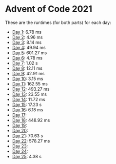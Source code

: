 # Advent of Code 2021

These are the runtimes (for both parts) for each day:
- [Day 1](https://adventofcode.com/2021/day/1):     6.78 ms
- [Day 2](https://adventofcode.com/2021/day/2):     4.96 ms
- [Day 3](https://adventofcode.com/2021/day/3):     8.14 ms
- [Day 4](https://adventofcode.com/2021/day/4):    49.94 ms
- [Day 5](https://adventofcode.com/2021/day/5):   601.27 ms
- [Day 6](https://adventofcode.com/2021/day/6):     4.78 ms
- [Day 7](https://adventofcode.com/2021/day/7):     1.02  s
- [Day 8](https://adventofcode.com/2021/day/8):    12.11 ms
- [Day 9](https://adventofcode.com/2021/day/9):    42.91 ms
- [Day 10](https://adventofcode.com/2021/day/10):   3.15 ms
- [Day 11](https://adventofcode.com/2021/day/11): 162.55 ms
- [Day 12](https://adventofcode.com/2021/day/12): 493.27 ms
- [Day 13](https://adventofcode.com/2021/day/13):  23.55 ms
- [Day 14](https://adventofcode.com/2021/day/14):  11.72 ms
- [Day 15](https://adventofcode.com/2021/day/15):  17.23  s
- [Day 16](https://adventofcode.com/2021/day/16):   6.18 ms
- [Day 17](https://adventofcode.com/2021/day/17):
- [Day 18](https://adventofcode.com/2021/day/18): 448.92 ms
- [Day 19](https://adventofcode.com/2021/day/19):
- [Day 20](https://adventofcode.com/2021/day/20):
- [Day 21](https://adventofcode.com/2021/day/21):  70.63  s
- [Day 22](https://adventofcode.com/2021/day/22): 578.27 ms
- [Day 23](https://adventofcode.com/2021/day/23): 
- [Day 24](https://adventofcode.com/2021/day/24): 
- [Day 25](https://adventofcode.com/2021/day/25):   4.38  s
